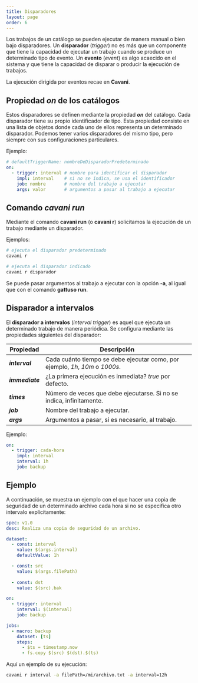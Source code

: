 ```yaml
---
title: Disparadores
layout: page
order: 6
---
```


Los trabajos de un catálogo se pueden ejecutar de manera manual o bien bajo disparadores.
Un **disparador** (*trigger*) no es más que un componente que tiene la capacidad de ejecutar un trabajo cuando se produce un determinado tipo de evento.
Un **evento** (*event*) es algo acaecido en el sistema y que tiene la capacidad de disparar o producir la ejecución de trabajos.

La ejecución dirigida por eventos recae en **Cavani**.

## Propiedad *on* de los catálogos

Estos disparadores se definen mediante la propiedad ***on*** del catálogo.
Cada disparador tiene su propio identificador de tipo.
Esta propiedad consiste en una lista de objetos donde cada uno de ellos representa un determinado disparador.
Podemos tener varios disparadores del mismo tipo, pero siempre con sus configuraciones particulares.

Ejemplo:

```yaml
# defaultTriggerName: nombreDeDisparadorPredeterminado
on:
  - trigger: interval # nombre para identificar el disparador
    impl: interval    # si no se indica, se usa el identificador
    job: nombre       # nombre del trabajo a ejecutar
    args: valor       # argumentos a pasar al trabajo a ejecutar
```

## Comando *cavani run*

Mediante el comando **cavani run** (o **cavani r**) solicitamos la ejecución de un trabajo mediante un disparador.

Ejemplos:

```bash
# ejecuta el disparador predeterminado
cavani r

# ejecuta el disparador indicado
cavani r disparador
```

Se puede pasar argumentos al trabajo a ejecutar con la opción **-a**, al igual que con el comando **gattuso run**.

## Disparador a intervalos

El **disparador a intervalos** (*interval trigger*) es aquel que ejecuta un determinado trabajo de manera periódica.
Se configura mediante las propiedades siguientes del disparador:

Propiedad | Descripción
-- | --
***interval*** | Cada cuánto tiempo se debe ejecutar como, por ejemplo, *1h*, *10m* o *1000s*.
***immediate*** | ¿La primera ejecución es inmediata? *true* por defecto.
***times*** | Número de veces que debe ejecutarse. Si no se indica, infinitamente.
***job*** | Nombre del trabajo a ejecutar.
***args*** | Argumentos a pasar, si es necesario, al trabajo.

Ejemplo:

```yaml
on:
  - trigger: cada-hora
    impl: interval
    interval: 1h
    job: backup
```

## Ejemplo

A continuación, se muestra un ejemplo con el que hacer una copia de seguridad de un determinado archivo cada hora si no se especifica otro intervalo explícitamente:

```yaml
spec: v1.0
desc: Realiza una copia de seguridad de un archivo.

dataset:
  - const: interval
    value: $(args.interval)
    defaultValue: 1h

  - const: src
    value: $(args.filePath)
  
  - const: dst
    value: $(src).bak

on:
  - trigger: interval
    interval: $(interval)
    job: backup

jobs:
  - macro: backup
    dataset: [ts]
    steps:
      - $ts = timestamp.now
      - fs.copy $(src) $(dst).$(ts)
```

Aquí un ejemplo de su ejecución:

```bash
cavani r interval -a filePath=/mi/archivo.txt -a interval=12h
```
